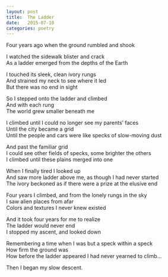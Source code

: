 ```yaml
---
layout: post
title:  The Ladder
date:   2015-07-10
categories: poetry
---
```

<p class="intro">Four years ago when the ground rumbled and shook</p>
I watched the sidewalk blister and crack<br>
As a ladder emerged from the depths of the Earth

I touched its sleek, clean ivory rungs<br>
And strained my neck to see where it led<br>
But there was no end in sight

So I stepped onto the ladder and climbed<br>
And with each rung<br>
The world grew smaller beneath me

I climbed until I could no longer see my parents’ faces<br>
Until the city became a grid<br>
Until the people and cars were like specks of slow-moving dust

And past the familiar grid<br>
I could see other fields of specks, some brighter the others<br>
I climbed until these plains merged into one

When I finally tired I looked up<br>
And saw more ladder above me, as though I had never started<br>
The ivory beckoned as if there were a prize at the elusive end

Four years I climbed, and from the lonely rungs in the sky<br>
I saw alien places from afar<br>
Colors and textures I never knew existed

And it took four years for me to realize<br>
The ladder would never end<br>
I stopped my ascent, and looked down

Remembering a time when I was but a speck within a speck<br>
How firm the ground was<br>
How before the ladder appeared I had never yearned to climb…

Then I began my slow descent.
